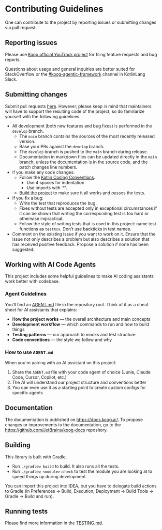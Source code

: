 <!-- Basic guidelines, should be refined -->

# Contributing Guidelines

One can contribute to the project by reporting issues or submitting changes via pull request.

## Reporting issues

Please use [Koog official YouTrack project](https://youtrack.jetbrains.com/issues/KG) for filing feature
requests and bug reports.

Questions about usage and general inquiries are better suited for StackOverflow or the [#koog-agentic-framework](https://kotlinlang.slack.com/messages/koog-agentic-framework/) channel in KotlinLang Slack.

## Submitting changes

Submit pull requests [here](https://github.com/JetBrains/koog/pulls).
However, please keep in mind that maintainers will have to support the resulting code of the project,
so do familiarize yourself with the following guidelines.

<!-- TODO: discuss git flow -->
<!-- TODO: align coding conventions with what the team is actually using -->

* All development (both new features and bug fixes) is performed in the `develop` branch.
    * The `main` branch contains the sources of the most recently released version.
    * Base your PRs against the `develop` branch.
    * The `develop` branch is pushed to the `main` branch during release.
    * Documentation in markdown files can be updated directly in the `main` branch,
      unless the documentation is in the source code, and the patch changes line numbers.
* If you make any code changes:
    * Follow the [Kotlin Coding Conventions](https://kotlinlang.org/docs/reference/coding-conventions.html).
        * Use 4 spaces for indentation.
        * Use imports with '*'.
    * [Build the project](#building) to make sure it all works and passes the tests.
* If you fix a bug:
    * Write the test that reproduces the bug.
    * Fixes without tests are accepted only in exceptional circumstances if it can be shown that writing the
      corresponding test is too hard or otherwise impractical.
    * Follow the style of writing tests that is used in this project:
      name test functions as `testXxx`. Don't use backticks in test names.
* Comment on the existing issue if you want to work on it. Ensure that the issue not only describes a problem but also describes a solution that has received positive feedback. Propose a solution if none has been suggested.

## Working with AI Code Agents

This project includes some helpful guidelines to make AI coding assistants work better with codebase. 

### Agent Guidelines

You'll find an [AGENT.md](AGENT.md) file in the repository root.
Think of it as a cheat sheet for AI assistants that explains:

- **How the project works** — the overall architecture and main concepts
- **Development workflow** — which commands to run and how to build things
- **Testing patterns** — our approach to mocks and test structure
- **Code conventions** — the style we follow and why

### How to use `AGENT.md`

When you're pairing with an AI assistant on this project:

1. Share the `AGENT.md` file with your code agent of choice (Junie, Claude Code, Cursor, Copilot, etc.)
2. The AI will understand our project structure and conventions better
3. You can even use it as a starting point to create custom configs for specific agents

## Documentation

The documentation is published on https://docs.koog.ai/. To propose changes or improvements to the documentation, go to the https://github.com/JetBrains/koog-docs repository.

## Building

This library is built with Gradle.

* Run `./gradlew build` to build. It also runs all the tests.
* Run `./gradlew <module>:check` to test the module you are looking at to speed
  things up during development.

You can import this project into IDEA, but you have to delegate build actions
to Gradle (in Preferences -> Build, Execution, Deployment -> Build Tools -> Gradle -> Build and run).

## Running tests

Please find more information in the [TESTING.md](TESTING.md).